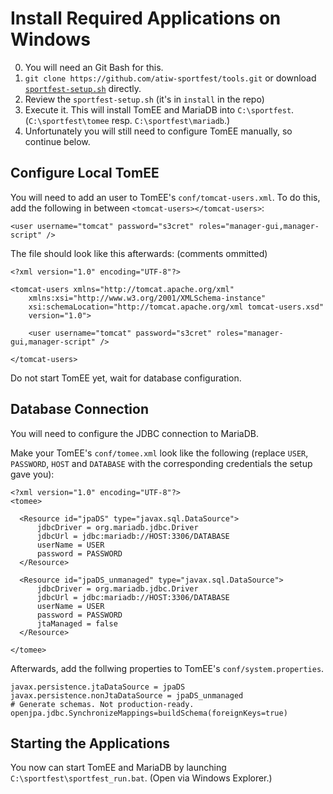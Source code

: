 # Install Required Applications on Windows

0. You will need an Git Bash for this.
1. `git clone https://github.com/atiw-sportfest/tools.git` or download [`sportfest-setup.sh`][4] directly.
2. Review the `sportfest-setup.sh` (it's in `install` in the repo)
3. Execute it. This will install TomEE and MariaDB into `C:\sportfest`. (`C:\sportfest\tomee` resp. `C:\sportfest\mariadb`.)
4. Unfortunately you will still need to configure TomEE manually, so continue below.

## Configure Local TomEE

You will need to add an user to TomEE's `conf/tomcat-users.xml`. To do this, add the following in between `<tomcat-users></tomcat-users>`:

    <user username="tomcat" password="s3cret" roles="manager-gui,manager-script" />

The file should look like this afterwards: (comments ommitted)

    <?xml version="1.0" encoding="UTF-8"?>

    <tomcat-users xmlns="http://tomcat.apache.org/xml"
        xmlns:xsi="http://www.w3.org/2001/XMLSchema-instance"
        xsi:schemaLocation="http://tomcat.apache.org/xml tomcat-users.xsd"
        version="1.0">

        <user username="tomcat" password="s3cret" roles="manager-gui,manager-script" />

    </tomcat-users>

Do not start TomEE yet, wait for database configuration.

## Database Connection

You will need to configure the JDBC connection to MariaDB.

Make your TomEE's `conf/tomee.xml` look like the following (replace `USER`, `PASSWORD`, `HOST` and `DATABASE` with the corresponding credentials the setup gave you):

    <?xml version="1.0" encoding="UTF-8"?>
    <tomee>

      <Resource id="jpaDS" type="javax.sql.DataSource">
          jdbcDriver = org.mariadb.jdbc.Driver
          jdbcUrl = jdbc:mariadb://HOST:3306/DATABASE
          userName = USER
          password = PASSWORD
      </Resource>

      <Resource id="jpaDS_unmanaged" type="javax.sql.DataSource">
          jdbcDriver = org.mariadb.jdbc.Driver
          jdbcUrl = jdbc:mariadb://HOST:3306/DATABASE
          userName = USER 
          password = PASSWORD
          jtaManaged = false
      </Resource>

    </tomee>

Afterwards, add the follwing properties to TomEE's `conf/system.properties`.

    javax.persistence.jtaDataSource = jpaDS
    javax.persistence.nonJtaDataSource = jpaDS_unmanaged
    # Generate schemas. Not production-ready.
    openjpa.jdbc.SynchronizeMappings=buildSchema(foreignKeys=true)

## Starting the Applications

You now can start TomEE and MariaDB by launching `C:\sportfest\sportfest_run.bat`. (Open via Windows Explorer.)

[1]: http://repo.maven.apache.org/maven2/org/apache/tomee/apache-tomee/7.0.4/apache-tomee-7.0.4-webprofile.zip
[2]: http://repo.maven.apache.org/maven2/org/apache/tomee/apache-tomee/7.0.4/apache-tomee-7.0.4-webprofile.tar.gz
[3]: https://downloads.mariadb.org/connector-java/
[4]: https://github.com/atiw-sportfest/tools/raw/master/install/sporfest_setup.sh
